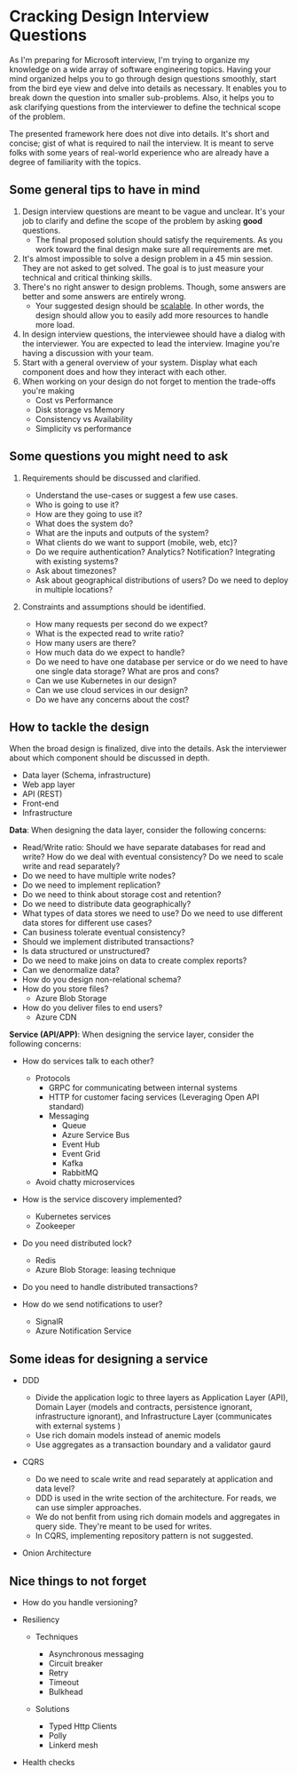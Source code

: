 # Cracking Design Interview Questions

As I'm preparing for Microsoft interview, I'm trying to organize my knowledge on a wide array of software engineering topics. Having your mind organized helps you to go through design questions smoothly, start from the bird eye view and delve into details as necessary. It enables you to break down the question into smaller sub-problems. Also, it helps you to ask clarifying questions from the interviewer to define the technical scope of the problem.

The presented framework here does not dive into details. It's short and concise; gist of what is required to nail the interview. It is meant to serve folks with some years of real-world experience who are already have a degree of familiarity with the topics.

## Some general tips to have in mind

1. Design interview questions are meant to be vague and unclear. It's your job to clarify and define the scope of the problem by asking **good** questions.
   * The final proposed solution should satisfy the requirements. As you work toward the final design make sure all requirements are met.
2. It's almost impossible to solve a design problem in a 45 min session. They are not asked to get solved. The goal is to just measure your technical and critical thinking skills. 
3. There's no right answer to design problems. Though, some answers are better and some answers are entirely wrong. 
   * Your suggested design should be [scalable](https://www.allthingsdistributed.com/2006/03/a_word_on_scalability.html). In other words, the design should allow you to easily add more resources to handle more load.  
4. In design interview questions, the interviewee should have a dialog with the interviewer. You are expected to lead the interview. Imagine you're having a discussion with your team.
5. Start with a general overview of your system. Display what each component does and how they interact with each other.
6. When working on your design do not forget to mention the trade-offs you're making 
    * Cost vs Performance
    * Disk storage vs Memory 
    * Consistency vs Availability
    * Simplicity vs performance

## Some questions you might need to ask

1. Requirements should be discussed and clarified. 

    * Understand the use-cases or suggest a few use cases. 
    * Who is going to use it? 
    * How are they going to use it? 
    * What does the system do? 
    * What are the inputs and outputs of the system? 
    * What clients do we want to support (mobile, web, etc)? 
    * Do we require authentication? Analytics? Notification? Integrating with existing systems? 
    * Ask about timezones? 
    * Ask about geographical distributions of users? Do we need to deploy in multiple locations? 

 2. Constraints and assumptions should be identified. 

    * How many requests per second do we expect? 
    * What is the expected read to write ratio? 
    * How many users are there? 
    * How much data do we expect to handle? 
    * Do we need to have one database per service or do we need to have one single data storage? What are pros and cons? 
    * Can we use Kubernetes in our design?
    * Can we use cloud services in our design?
    * Do we have any concerns about the cost?
    
## How to tackle the design

When the broad design is finalized, dive into the details. Ask the interviewer about which component should be discussed in depth. 

   * Data layer (Schema, infrastructure) 
   * Web app layer 
   * API (REST) 
   * Front-end 
   * Infrastructure

**Data**: When designing the data layer, consider the following concerns: 
 
   * Read/Write ratio: Should we have separate databases for read and write? How do we deal with eventual consistency? Do we need to scale write and read separately? 
   * Do we need to have multiple write nodes? 
   * Do we need to implement replication? 
   * Do we need to think about storage cost and retention? 
   * Do we need to distribute data geographically? 
   * What types of data stores we need to use? Do we need to use different data stores for different use cases? 
   * Can business tolerate eventual consistency? 
   * Should we implement distributed transactions? 
   * Is data structured or unstructured? 
   * Do we need to make joins on data to create complex reports?  
   * Can we denormalize data? 
   * How do you design non-relational schema? 
   * How do you store files? 
      * Azure Blob Storage
   * How do you deliver files to end users?
      * Azure CDN
   
**Service (API/APP)**: When designing the service layer, consider the following concerns: 
 
  * How do services talk to each other?  
    * Protocols 
      * GRPC for communicating between internal systems 
      * HTTP for customer facing services (Leveraging Open API standard) 
      * Messaging
        * Queue
        * Azure Service Bus
        * Event Hub
        * Event Grid
        * Kafka
        * RabbitMQ
     * Avoid chatty microservices 

  * How is the service discovery implemented? 
    * Kubernetes services 
    * Zookeeper 

  * Do you need distributed lock?
    * Redis
    * Azure Blob Storage: leasing technique
  
  * Do you need to handle distributed transactions?

  * How do we send notifications to user? 
    * SignalR 
    * Azure Notification Service 

 ## Some ideas for designing a service

  * DDD 
    * Divide the application logic to three layers as Application Layer (API), Domain Layer (models and contracts, persistence ignorant, infrastructure ignorant), and Infrastructure Layer (communicates with external systems ) 
    * Use rich domain models instead of anemic models 
    * Use aggregates as a transaction boundary and a validator gaurd 

  * CQRS
    * Do we need to scale write and read separately at application and data level? 
    * DDD is used in the write section of the architecture. For reads, we can use simpler approaches. 
    * We do not benfit from using rich domain models and aggregates in query side. They're meant to be used for writes. 
    * In CQRS, implementing repository pattern is not suggested. 
   
  * Onion Architecture 

 ## Nice things to not forget

  * How do you handle versioning? 
  
  * Resiliency 
    * Techniques 
      * Asynchronous messaging 
      * Circuit breaker 
      * Retry 
      * Timeout 
      * Bulkhead

    * Solutions
      * Typed Http Clients
      * Polly 
      * Linkerd mesh 

  * Health checks 
